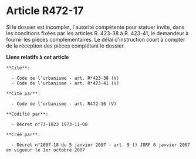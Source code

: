 # Article R472-17

Si le dossier est incomplet, l'autorité compétente pour statuer invite, dans les conditions fixées par les articles R. 423-38
à R. 423-41, le demandeur à fournir les pièces complémentaires. Le délai d'instruction court à compter de la réception des
pièces complétant le dossier.

**Liens relatifs à cet article**

	**Cite**:

	  - Code de l'urbanisme - art. R*423-38 (V)
	  - Code de l'urbanisme - art. R*423-41 (V)

	**Cité par**:

	  - Code de l'urbanisme - art. R472-16 (V)

	**Codifié par**:

	  - Décret n°73-1023 1973-11-08

	**Créé par**:

	  - Décret n°2007-18 du 5 janvier 2007 - art. 9 () JORF 6 janvier 2007 en vigueur le 1er octobre 2007
